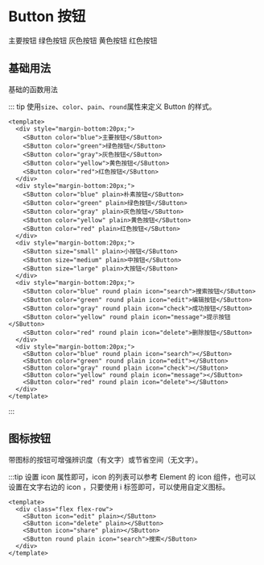 # Button 按钮

  <div style="margin-bottom:20px;">
    <SButton color="blue">主要按钮</SButton>
    <SButton color="green">绿色按钮</SButton>
    <SButton color="gray">灰色按钮</SButton>
    <SButton color="yellow">黄色按钮</SButton>
    <SButton color="red">红色按钮</SButton>
  </div>

## 基础用法

基础的函数用法

::: tip 使用`size`、`color`、`pain`、`round`属性来定义 Button 的样式。

```vue
<template>
  <div style="margin-bottom:20px;">
    <SButton color="blue">主要按钮</SButton>
    <SButton color="green">绿色按钮</SButton>
    <SButton color="gray">灰色按钮</SButton>
    <SButton color="yellow">黄色按钮</SButton>
    <SButton color="red">红色按钮</SButton>
  </div>
  <div style="margin-bottom:20px;">
    <SButton color="blue" plain>朴素按钮</SButton>
    <SButton color="green" plain>绿色按钮</SButton>
    <SButton color="gray" plain>灰色按钮</SButton>
    <SButton color="yellow" plain>黄色按钮</SButton>
    <SButton color="red" plain>红色按钮</SButton>
  </div>
  <div style="margin-bottom:20px;">
    <SButton size="small" plain>小按钮</SButton>
    <SButton size="medium" plain>中按钮</SButton>
    <SButton size="large" plain>大按钮</SButton>
  </div>
  <div style="margin-bottom:20px;">
    <SButton color="blue" round plain icon="search">搜索按钮</SButton>
    <SButton color="green" round plain icon="edit">编辑按钮</SButton>
    <SButton color="gray" round plain icon="check">成功按钮</SButton>
    <SButton color="yellow" round plain icon="message">提示按钮</SButton>
    <SButton color="red" round plain icon="delete">删除按钮</SButton>
  </div>
  <div style="margin-bottom:20px;">
    <SButton color="blue" round plain icon="search"></SButton>
    <SButton color="green" round plain icon="edit"></SButton>
    <SButton color="gray" round plain icon="check"></SButton>
    <SButton color="yellow" round plain icon="message"></SButton>
    <SButton color="red" round plain icon="delete"></SButton>
  </div>
</template>
```

:::

## 图标按钮

带图标的按钮可增强辨识度（有文字）或节省空间（无文字）。

:::tip 设置 icon 属性即可，icon 的列表可以参考 Element 的 icon 组件，也可以设置在文字右边的 icon ，只要使用 i 标签即可，可以使用自定义图标。

```vue
<template>
  <div class="flex flex-row">
    <SButton icon="edit" plain></SButton>
    <SButton icon="delete" plain></SButton>
    <SButton icon="share" plain></SButton>
    <SButton round plain icon="search">搜索</SButton>
  </div>
</template>
```
